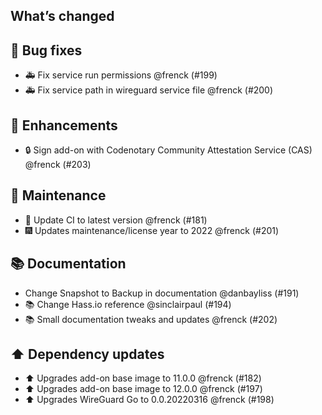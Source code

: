 ## What’s changed

## 🐛 Bug fixes

- 🚑 Fix service run permissions @frenck (#199)
- 🚑 Fix service path in wireguard service file @frenck (#200)

## 🚀 Enhancements

- 🔒 Sign add-on with Codenotary Community Attestation Service (CAS) @frenck (#203)

## 🧰 Maintenance

- 🚀 Update CI to latest version @frenck (#181)
- 🎆 Updates maintenance/license year to 2022 @frenck (#201)

## 📚 Documentation

- Change Snapshot to Backup in documentation @danbayliss (#191)
- 📚 Change Hass.io reference @sinclairpaul (#194)
- 📚 Small documentation tweaks and updates @frenck (#202)

## ⬆️ Dependency updates

- ⬆️ Upgrades add-on base image to 11.0.0 @frenck (#182)
- ⬆️ Upgrades add-on base image to 12.0.0 @frenck (#197)
- ⬆️ Upgrades WireGuard Go to 0.0.20220316 @frenck (#198)

